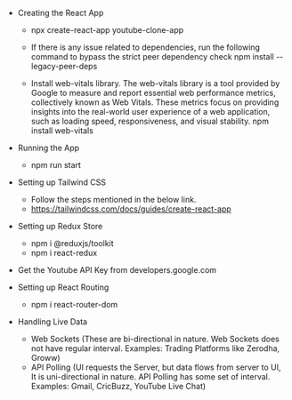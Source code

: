 - Creating the React App
    - npx create-react-app youtube-clone-app

    - If there is any issue related to dependencies, run the following command to bypass the strict peer dependency check
        npm install --legacy-peer-deps

    - Install web-vitals library. The web-vitals library is a tool provided by Google to measure and report essential web performance metrics, collectively known as Web Vitals. These metrics focus on providing insights into the real-world user experience of a web application, such as loading speed, responsiveness, and visual stability.
        npm install web-vitals

- Running the App
    - npm run start

- Setting up Tailwind CSS
    - Follow the steps mentioned in the below link.
    - https://tailwindcss.com/docs/guides/create-react-app

- Setting up Redux Store
    - npm i @reduxjs/toolkit
    - npm i react-redux

- Get the Youtube API Key from developers.google.com

- Setting up React Routing
    - npm i react-router-dom

- Handling Live Data
    - Web Sockets (These are bi-directional in nature. Web Sockets does not have regular interval. Examples: Trading Platforms like Zerodha, Groww)
    - API Polling (UI requests the Server, but data flows from server to UI, It is uni-directional in nature. API Polling has some set of interval. Examples: Gmail, CricBuzz, YouTube Live Chat)